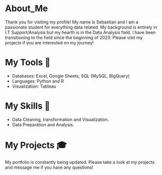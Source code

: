 # About_Me 
Thank you for visiting my profile! My name is Sebastian and I am a passionate student for everything data related. My background is entirely in I.T Support/Analysis but my hearth is in the Data Analysis field. I have been transitioning to the field since the beginning of 2023. Please visit my projects if you are interested on my journey! 

# My Tools :hammer:
- Databases: Excel, Google Sheets, SQL (MySQL, BigQuery)
- Languages: Python and R
- Visualization: Tableau

# My Skills :notebook_with_decorative_cover:
- Data Cleaning, transformation and Visualization.
- Data Preparation and Analysis.

# My Projects :mortar_board:
My portfolio is constantly being updated. Please take a look at my projects and message me if you have any questions!
